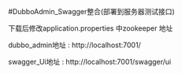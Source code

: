 #DubboAdmin_Swagger整合(部署到服务器测试接口)

下载后修改application.properties
中zookeeper 地址

dubbo_admin地址 : http://localhost:7001/

 swagger_Ui地址 : http://localhost:7001/swagger/ui
